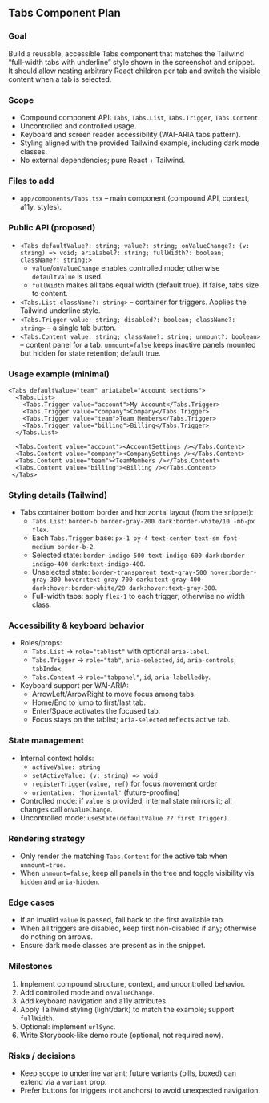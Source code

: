 ## Tabs Component Plan

### Goal
Build a reusable, accessible Tabs component that matches the Tailwind “full-width tabs with underline” style shown in the screenshot and snippet. It should allow nesting arbitrary React children per tab and switch the visible content when a tab is selected.

### Scope
- Compound component API: `Tabs`, `Tabs.List`, `Tabs.Trigger`, `Tabs.Content`.
- Uncontrolled and controlled usage.
- Keyboard and screen reader accessibility (WAI-ARIA tabs pattern).
- Styling aligned with the provided Tailwind example, including dark mode classes.
- No external dependencies; pure React + Tailwind.

### Files to add
- `app/components/Tabs.tsx` – main component (compound API, context, a11y, styles).

### Public API (proposed)
- `<Tabs defaultValue?: string; value?: string; onValueChange?: (v: string) => void; ariaLabel?: string; fullWidth?: boolean; className?: string;>`
  - `value`/`onValueChange` enables controlled mode; otherwise `defaultValue` is used.
  - `fullWidth` makes all tabs equal width (default true). If false, tabs size to content.
- `<Tabs.List className?: string>` – container for triggers. Applies the Tailwind underline style.
- `<Tabs.Trigger value: string; disabled?: boolean; className?: string>` – a single tab button.
- `<Tabs.Content value: string; className?: string; unmount?: boolean>` – content panel for a tab. `unmount=false` keeps inactive panels mounted but hidden for state retention; default true.

### Usage example (minimal)
```tsx
<Tabs defaultValue="team" ariaLabel="Account sections">
  <Tabs.List>
    <Tabs.Trigger value="account">My Account</Tabs.Trigger>
    <Tabs.Trigger value="company">Company</Tabs.Trigger>
    <Tabs.Trigger value="team">Team Members</Tabs.Trigger>
    <Tabs.Trigger value="billing">Billing</Tabs.Trigger>
  </Tabs.List>

  <Tabs.Content value="account"><AccountSettings /></Tabs.Content>
  <Tabs.Content value="company"><CompanySettings /></Tabs.Content>
  <Tabs.Content value="team"><TeamMembers /></Tabs.Content>
  <Tabs.Content value="billing"><Billing /></Tabs.Content>
 </Tabs>
```

### Styling details (Tailwind)
- Tabs container bottom border and horizontal layout (from the snippet):
  - `Tabs.List`: `border-b border-gray-200 dark:border-white/10 -mb-px flex`.
  - Each `Tabs.Trigger` base: `px-1 py-4 text-center text-sm font-medium border-b-2`.
  - Selected state: `border-indigo-500 text-indigo-600 dark:border-indigo-400 dark:text-indigo-400`.
  - Unselected state: `border-transparent text-gray-500 hover:border-gray-300 hover:text-gray-700 dark:text-gray-400 dark:hover:border-white/20 dark:hover:text-gray-300`.
  - Full-width tabs: apply `flex-1` to each trigger; otherwise no width class.

### Accessibility & keyboard behavior
- Roles/props:
  - `Tabs.List` → `role="tablist"` with optional `aria-label`.
  - `Tabs.Trigger` → `role="tab"`, `aria-selected`, `id`, `aria-controls`, `tabIndex`.
  - `Tabs.Content` → `role="tabpanel"`, `id`, `aria-labelledby`.
- Keyboard support per WAI-ARIA:
  - ArrowLeft/ArrowRight to move focus among tabs.
  - Home/End to jump to first/last tab.
  - Enter/Space activates the focused tab.
  - Focus stays on the tablist; `aria-selected` reflects active tab.

### State management
- Internal context holds:
  - `activeValue: string`
  - `setActiveValue: (v: string) => void`
  - `registerTrigger(value, ref)` for focus movement order
  - `orientation: 'horizontal'` (future-proofing)
- Controlled mode: if `value` is provided, internal state mirrors it; all changes call `onValueChange`.
- Uncontrolled mode: `useState(defaultValue ?? first Trigger)`.

### Rendering strategy
- Only render the matching `Tabs.Content` for the active tab when `unmount=true`.
- When `unmount=false`, keep all panels in the tree and toggle visibility via `hidden` and `aria-hidden`.

### Edge cases
- If an invalid `value` is passed, fall back to the first available tab.
- When all triggers are disabled, keep first non-disabled if any; otherwise do nothing on arrows.
- Ensure dark mode classes are present as in the snippet.

### Milestones
1) Implement compound structure, context, and uncontrolled behavior.
2) Add controlled mode and `onValueChange`.
3) Add keyboard navigation and a11y attributes.
4) Apply Tailwind styling (light/dark) to match the example; support `fullWidth`.
5) Optional: implement `urlSync`.
6) Write Storybook-like demo route (optional, not required now).

### Risks / decisions
- Keep scope to underline variant; future variants (pills, boxed) can extend via a `variant` prop.
- Prefer buttons for triggers (not anchors) to avoid unexpected navigation.


